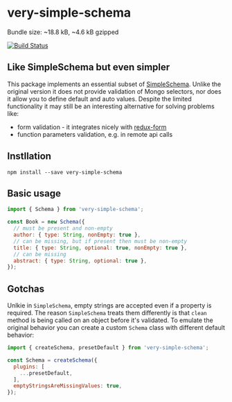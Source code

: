 # very-simple-schema

Bundle size: ~18.8 kB, ~4.6 kB gzipped

[![Build Status](https://travis-ci.org/apendua/very-simple-schema.svg?branch=master)](https://travis-ci.org/apendua/very-simple-schema)

## Like SimpleSchema but even simpler

This package implements an essential subset of [SimpleSchema](https://github.com/aldeed/node-simple-schema).
Unlike the original version it does not provide validation of Mongo selectors, nor does it allow you to define default and auto values.
Despite the limited functionality it may still be an interesting alternative for solving problems like:

- form validation - it integrates nicely with [redux-form](https://github.com/erikras/redux-form)
- function parameters validation, e.g. in remote api calls

## Instllation

```
npm install --save very-simple-schema
```

## Basic usage

```javascript
import { Schema } from 'very-simple-schema';

const Book = new Schema({
  // must be present and non-empty
  author: { type: String, nonEmpty: true },
  // can be missing, but if present then must be non-empty
  title: { type: String, optional: true, nonEmpty: true },
  // can be missing
  abstract: { type: String, optional: true },
});
```

## Gotchas

Unlkie in `SimpleSchema`, empty strings are accepted even if a property is required. The reason `SimpleSchema` treats them
differently is that `clean` method is being called on an object before it's validated. To emulate the original behavior
you can create a custom `Schema` class with different default behavior:
```javascript
import { createSchema, presetDefault } from 'very-simple-schema';

const Schema = createSchema({
  plugins: [
    ...presetDefault,
  ],
  emptyStringsAreMissingValues: true,
});
```
